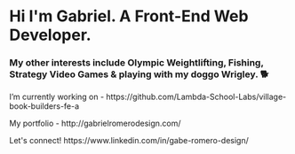<h1>Hi I'm Gabriel. A Front-End Web Developer.</h1>

<h3>My other interests include Olympic Weightlifting, Fishing, Strategy Video Games & playing with my doggo Wrigley. 🐕</h3>
<p>I’m currently working on - https://github.com/Lambda-School-Labs/village-book-builders-fe-a</p>
<p>My portfolio - http://gabrielromerodesign.com/</p>
<p>Let's connect! https://www.linkedin.com/in/gabe-romero-design/</p>

